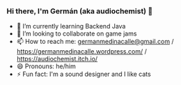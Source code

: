 ### Hi there, I'm Germán (aka audiochemist) 👋
- 🌱 I’m currently learning Backend Java
- 👯 I’m looking to collaborate on game jams
- 📫 How to reach me: germanmedinacalle@gmail.com / https://germanmedinacalle.wordpress.com/ / https://audiochemist.itch.io/
- 😄 Pronouns: he/him
- ⚡ Fun fact: I'm a sound designer and I like cats
<!--
**audiochemist/audiochemist** is a ✨ _special_ ✨ repository because its `README.md` (this file) appears on your GitHub profile.

Here are some ideas to get you started:

- 🌱 I’m currently learning Backend Java
- 👯 I’m looking to collaborate on game jams, java apps
- 📫 How to reach me: germanmedinacalle@gmail.com / https://germanmedinacalle.wordpress.com/ / 
- 😄 Pronouns: he/him
- ⚡ Fun fact: I'm a sound designer with a background in music composition and I like cats
-->
